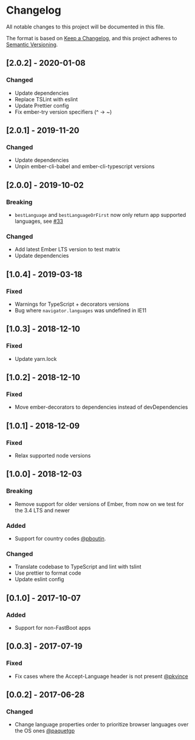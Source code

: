 # Changelog
All notable changes to this project will be documented in this file.

The format is based on [Keep a Changelog](https://keepachangelog.com/en/1.0.0/),
and this project adheres to [Semantic Versioning](https://semver.org/spec/v2.0.0.html).

## [2.0.2] - 2020-01-08
### Changed
- Update dependencies
- Replace TSLint with eslint
- Update Prettier config
- Fix ember-try version specifiers (^ → ~)

## [2.0.1] - 2019-11-20
### Changed
- Update dependencies
- Unpin ember-cli-babel and ember-cli-typescript versions

## [2.0.0] - 2019-10-02
### Breaking
- `bestLanguage` and `bestLanguageOrFirst` now only return app supported languages, see [#33](https://github.com/mirego/ember-best-language/pull/33)

### Changed
- Add latest Ember LTS version to test matrix
- Update dependencies

## [1.0.4] - 2019-03-18
### Fixed
- Warnings for TypeScript + decorators versions
- Bug where `navigator.languages` was undefined in IE11

## [1.0.3] - 2018-12-10
### Fixed
- Update yarn.lock

## [1.0.2] - 2018-12-10
### Fixed
- Move ember-decorators to dependencies instead of devDependencies

## [1.0.1] - 2018-12-09
### Fixed
- Relax supported node versions

## [1.0.0] - 2018-12-03
### Breaking
- Remove support for older versions of Ember, from now on we test for the 3.4 LTS and newer

### Added
- Support for country codes [@pboutin](https://github.com/pboutin).

### Changed
- Translate codebase to TypeScript and lint with tslint
- Use prettier to format code
- Update eslint config

## [0.1.0] - 2017-10-07
### Added
- Support for non-FastBoot apps

## [0.0.3] - 2017-07-19
### Fixed
- Fix cases where the Accept-Language header is not present [@pkvince](https://github.com/pkvince)

## [0.0.2] - 2017-06-28
### Changed
- Change language properties order to prioritize browser languages over the OS ones [@paquetgp](https://github.com/paquetgp)
